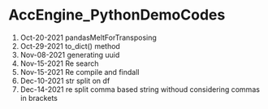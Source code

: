 # AccEngine_PythonDemoCodes
1) Oct-20-2021        pandasMeltForTransposing
2) Oct-29-2021        to_dict() method
3) Nov-08-2021        generating uuid
4) Nov-15-2021        Re search
5) Nov-15-2021        Re compile and findall
6) Dec-10-2021        str split on df
7) Dec-14-2021        re split comma based string withoud considering commas in brackets
